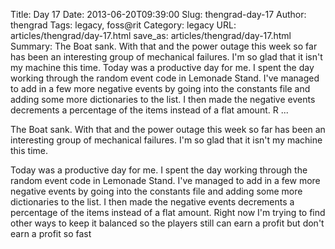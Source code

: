 Title: Day 17
Date: 2013-06-20T09:39:00
Slug: thengrad-day-17
Author: thengrad
Tags: legacy, foss@rit
Category: legacy
URL: articles/thengrad/day-17.html
save_as: articles/thengrad/day-17.html
Summary: The Boat sank. With that and the power outage this week so far has been an interesting group of mechanical failures. I'm so glad that it isn't my machine this time.  Today was a productive day for me. I spent the day working through the random event code in Lemonade Stand. I've managed to add in a few more negative events by going into the constants file and adding some more dictionaries to the list. I then made the negative events decrements a percentage of the items instead of a flat amount. R ... 

The Boat sank. With that and the power outage this week so far has been an
interesting group of mechanical failures. I'm so glad that it isn't my machine
this time.

Today was a productive day for me. I spent the day working through the random
event code in Lemonade Stand. I've managed to add in a few more negative
events by going into the constants file and adding some more dictionaries to
the list. I then made the negative events decrements a percentage of the items
instead of a flat amount. Right now I'm trying to find other ways to keep it
balanced so the players still can earn a profit but don't earn a profit so
fast

